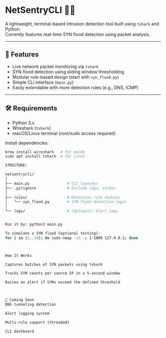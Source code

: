 # NetSentryCLI 🔐📡

A lightweight, terminal-based intrusion detection tool built using `tshark` and Python.  
Currently features real-time SYN flood detection using packet analysis.

---

## 🚀 Features

- Live network packet monitoring via `tshark`
- SYN flood detection using sliding window thresholding
- Modular rule-based design (start with `syn_flood.py`)
- Simple CLI interface (`main.py`)
- Easily extendable with more detection rules (e.g., DNS, ICMP)

---

## 🛠️ Requirements

- Python 3.x
- Wireshark (`tshark`)
- macOS/Linux terminal (root/sudo access required)

Install dependencies:
```bash
brew install wireshark   # for macOS
sudo apt install tshark  # for Linux

STRUCTURE:

netsentrycli/
│
├── main.py                 # CLI launcher
├── .gitignore              # Exclude logs, caches
│
├── rules/                  # Detection rule modules
│   └── syn_flood.py        # SYN flood detection logic
│
└── logs/                   # (Optional) Alert logs


Run it by: python3 main.py

To simulate a SYN flood (optional testing):
for i in {1..10}; do sudo nmap -sS -p 1-1000 127.0.0.1; done



How It Works

Captures batches of SYN packets using tshark

Tracks SYN counts per source IP in a 5-second window

Raises an alert if SYNs exceed the defined threshold



🧩 Coming Soon
DNS tunneling detection

Alert logging system

Multi-rule support (threaded)

CLI dashboard




